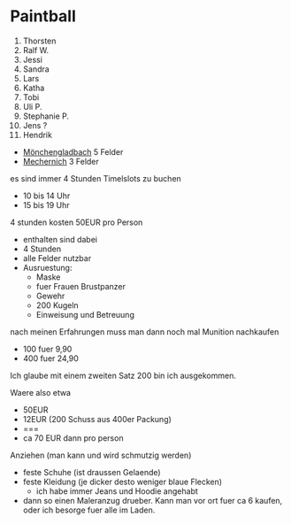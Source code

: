 # Paintball

1. Thorsten
1. Ralf W.
1. Jessi
1. Sandra
1. Lars
1. Katha
1. Tobi
1. Uli P.
1. Stephanie P.
1. Jens ?
1. Hendrik


- [Mönchengladbach](https://playpaintball.de/lostcity) 5 Felder
- [Mechernich](https://playpaintball.de/jungle) 3 Felder

es sind immer 4 Stunden Timelslots zu buchen
- 10 bis 14 Uhr
- 15 bis 19 Uhr

4 stunden kosten 50EUR pro Person
- enthalten sind dabei
- 4 Stunden
- alle Felder nutzbar
- Ausruestung:
  - Maske
  - fuer Frauen Brustpanzer
  - Gewehr
  - 200 Kugeln
  - Einweisung und Betreuung

nach meinen Erfahrungen muss man dann noch mal Munition nachkaufen
- 100 fuer 9,90
- 400 fuer 24,90

Ich glaube mit einem zweiten Satz 200 bin ich ausgekommen.

Waere also etwa
- 50EUR
- 12EUR (200 Schuss aus 400er Packung)
- ===
- ca 70 EUR dann pro person

Anziehen (man kann und wird schmutzig werden)
- feste Schuhe (ist draussen Gelaende)
- feste Kleidung (je dicker desto weniger blaue Flecken)
  - ich habe immer Jeans und Hoodie angehabt
- dann so einen Maleranzug drueber. Kann man vor ort fuer ca 6 kaufen, oder ich besorge fuer alle im Laden.
